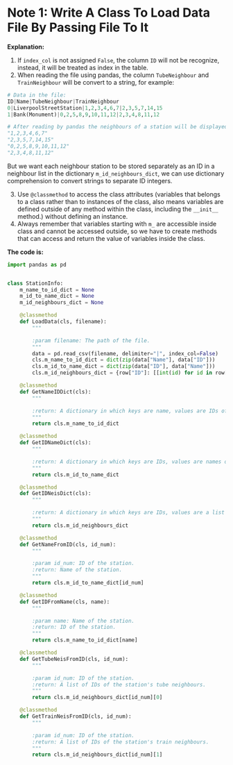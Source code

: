 # Note 1: Write A Class To Load Data File By Passing File To It

**Explanation:**
1. If `index_col` is not assigned `False`, the column `ID` will not be recognize, instead, it will be treated as index in the table.
2. When reading the file using pandas, the column `TubeNeighbour` and `TrainNeighbour` will be convert to a string, for example:
```py
# Data in the file:
ID|Name|TubeNeighbour|TrainNeighbour
0|LiverpoolStreetStation|1,2,3,4,6,7|2,3,5,7,14,15
1|Bank(Monument)|0,2,5,8,9,10,11,12|2,3,4,8,11,12

# After reading by pandas the neighbours of a station will be displayed like a whole string:
"1,2,3,4,6,7"
"2,3,5,7,14,15"
"0,2,5,8,9,10,11,12"
"2,3,4,8,11,12"
```
But we want each neighbour station to be stored separately as an ID in a neighbour list in the dictionary `m_id_neighbours_dict`, we can use dictionary comprehension to convert strings to separate ID integers.

3. Use `@classmethod` to access the class attributes (variables that belongs to a class rather than to instances of the class, also means variables are defined outside of any method within the class, including the `__init__` method.) without defining an instance.
4. Always remember that variables starting with `m_` are accessible inside class and cannot be accessed outside, so we have to create methods that can access and return the value of variables inside the class.

**The code is:**
```py
import pandas as pd


class StationInfo:
    m_name_to_id_dict = None
    m_id_to_name_dict = None
    m_id_neighbours_dict = None

    @classmethod
    def LoadData(cls, filename):
        """

        :param filename: The path of the file.
        """
        data = pd.read_csv(filename, delimiter="|", index_col=False)
        cls.m_name_to_id_dict = dict(zip(data["Name"], data["ID"]))
        cls.m_id_to_name_dict = dict(zip(data["ID"], data["Name"]))
        cls.m_id_neighbours_dict = {row["ID"]: [[int(id) for id in row["TubeNeighbour"].split(",")], [int(id) for id in row["TrainNeighbour"].split(",")]] for index, row in data.iterrows()}

    @classmethod
    def GetNameIDDict(cls):
        """

        :return: A dictionary in which keys are name, values are IDs of stations.
        """
        return cls.m_name_to_id_dict

    @classmethod
    def GetIDNameDict(cls):
        """

        :return: A dictionary in which keys are IDs, values are names of stations.
        """
        return cls.m_id_to_name_dict

    @classmethod
    def GetIDNeisDict(cls):
        """

        :return: A dictionary in which keys are IDs, values are a list in which tube and train neighbour IDs of stations are elements.
        """
        return cls.m_id_neighbours_dict

    @classmethod
    def GetNameFromID(cls, id_num):
        """

        :param id_num: ID of the station.
        :return: Name of the station.
        """
        return cls.m_id_to_name_dict[id_num]

    @classmethod
    def GetIDFromName(cls, name):
        """

        :param name: Name of the station.
        :return: ID of the station.
        """
        return cls.m_name_to_id_dict[name]

    @classmethod
    def GetTubeNeisFromID(cls, id_num):
        """

        :param id_num: ID of the station.
        :return: A list of IDs of the station's tube neighbours.
        """
        return cls.m_id_neighbours_dict[id_num][0]

    @classmethod
    def GetTrainNeisFromID(cls, id_num):
        """

        :param id_num: ID of the station.
        :return: A list of IDs of the station's train neighbours.
        """
        return cls.m_id_neighbours_dict[id_num][1]

```
